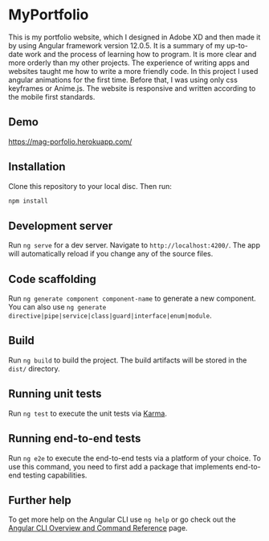 # MyPortfolio

This is my portfolio website, which I designed in Adobe XD and then made it by using Angular
framework version 12.0.5. It is a summary of my up-to-date work and the process of learning how to program. It is more
clear and more orderly than my other projects. The experience of writing apps and websites taught me
how to write a more friendly code.
In this project I used angular animations for the first time. Before that, I was using only css keyframes or
Anime.js. The website is responsive and written according to the mobile first standards.

## Demo

https://mag-porfolio.herokuapp.com/

## Installation

Clone this repository to your local disc. Then run:

```bash
npm install
```

## Development server

Run `ng serve` for a dev server. Navigate to `http://localhost:4200/`. The app will automatically reload if you change any of the source files.

## Code scaffolding

Run `ng generate component component-name` to generate a new component. You can also use `ng generate directive|pipe|service|class|guard|interface|enum|module`.

## Build

Run `ng build` to build the project. The build artifacts will be stored in the `dist/` directory.

## Running unit tests

Run `ng test` to execute the unit tests via [Karma](https://karma-runner.github.io).

## Running end-to-end tests

Run `ng e2e` to execute the end-to-end tests via a platform of your choice. To use this command, you need to first add a package that implements end-to-end testing capabilities.

## Further help

To get more help on the Angular CLI use `ng help` or go check out the [Angular CLI Overview and Command Reference](https://angular.io/cli) page.
